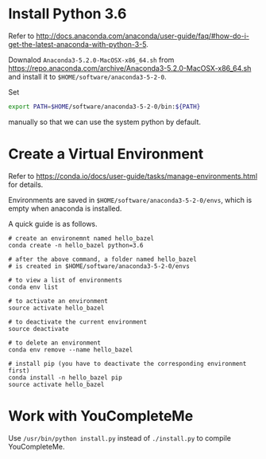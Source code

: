 # Install Python 3.6

Refer to <http://docs.anaconda.com/anaconda/user-guide/faq/#how-do-i-get-the-latest-anaconda-with-python-3-5>.

Downalod `Anaconda3-5.2.0-MacOSX-x86_64.sh` from <https://repo.anaconda.com/archive/Anaconda3-5.2.0-MacOSX-x86_64.sh>
and install it to `$HOME/software/anaconda3-5-2-0`.

Set
```sh
export PATH=$HOME/software/anaconda3-5-2-0/bin:${PATH}
```
manually so that we can use the system python by default.

# Create a Virtual Environment

Refer to <https://conda.io/docs/user-guide/tasks/manage-environments.html> for details.

Environments are saved in `$HOME/software/anaconda3-5-2-0/envs`, which is empty
when anaconda is installed.

A quick guide is as follows.

```
# create an environemnt named hello_bazel
conda create -n hello_bazel python=3.6

# after the above command, a folder named hello_bazel
# is created in $HOME/software/anaconda3-5-2-0/envs

# to view a list of environments
conda env list

# to activate an environment
source activate hello_bazel

# to deactivate the current environment
source deactivate

# to delete an environment
conda env remove --name hello_bazel

# install pip (you have to deactivate the corresponding environment first)
conda install -n hello_bazel pip
source activate hello_bazel
```

# Work with YouCompleteMe

Use `/usr/bin/python install.py` instead of `./install.py`
to compile YouCompleteMe.


